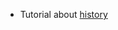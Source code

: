 * Tutorial about [history](https://www.digitalocean.com/community/tutorials/how-to-use-bash-history-commands-and-expansions-on-a-linux-vps)